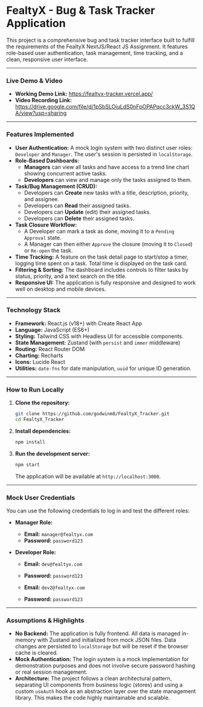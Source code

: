 # FealtyX - Bug & Task Tracker Application

This project is a comprehensive bug and task tracker interface built to fulfill the requirements of the FealtyX NextJS/React JS Assignment. It features role-based user authentication, task management, time tracking, and a clean, responsive user interface.

---

### **Live Demo & Video**

- **Working Demo Link:** https://fealtyx-tracker.vercel.app/
- **Video Recording Link:** https://drive.google.com/file/d/1pSbSLOiuLdS0nFpOPAPqcc3ckW_3S1QA/view?usp=sharing

---

### **Features Implemented**

- **User Authentication:** A mock login system with two distinct user roles: `Developer` and `Manager`. The user's session is persisted in `localStorage`.
- **Role-Based Dashboards:**
  - **Managers** can view all tasks and have access to a trend line chart showing concurrent active tasks.
  - **Developers** can view and manage only the tasks assigned to them.
- **Task/Bug Management (CRUD):**
  - Developers can **Create** new tasks with a title, description, priority, and assignee.
  - Developers can **Read** their assigned tasks.
  - Developers can **Update** (edit) their assigned tasks.
  - Developers can **Delete** their assigned tasks.
- **Task Closure Workflow:**
  - A Developer can mark a task as done, moving it to a `Pending Approval` state.
  - A Manager can then either `Approve` the closure (moving it to `Closed`) or `Re-open` the task.
- **Time Tracking:** A feature on the task detail page to start/stop a timer, logging time spent on a task. Total time is displayed on the task card.
- **Filtering & Sorting:** The dashboard includes controls to filter tasks by status, priority, and a text search on the title.
- **Responsive UI:** The application is fully responsive and designed to work well on desktop and mobile devices.

---

### **Technology Stack**

- **Framework:** React.js (v18+) with Create React App
- **Language:** JavaScript (ES6+)
- **Styling:** Tailwind CSS with Headless UI for accessible components.
- **State Management:** Zustand (with `persist` and `immer` middleware)
- **Routing:** React Router DOM
- **Charting:** Recharts
- **Icons:** Lucide React
- **Utilities:** `date-fns` for date manipulation, `uuid` for unique ID generation.

---

### **How to Run Locally**

1.  **Clone the repository:**
    ```bash
    git clone https://github.com/godwinm8/FealtyX_Tracker.git
    cd FealtyX_Tracker
    ```
2.  **Install dependencies:**
    ```bash
    npm install
    ```
3.  **Run the development server:**
    ```bash
    npm start
    ```
    The application will be available at `http://localhost:3000`.

---

### **Mock User Credentials**

You can use the following credentials to log in and test the different roles:

- **Manager Role:**

  - **Email:** `manager@fealtyx.com`
  - **Password:** `password123`

- **Developer Role:**

  - **Email:** `dev@fealtyx.com`
  - **Password:** `password123`

  - **Email:** `dev2@fealtyx.com`
  - **Password:** `password123`

---

### **Assumptions & Highlights**

- **No Backend:** The application is fully frontend. All data is managed in-memory with Zustand and initialized from mock JSON files. Data changes are persisted to `localStorage` but will be reset if the browser cache is cleared.
- **Mock Authentication:** The login system is a mock implementation for demonstration purposes and does not involve secure password hashing or real session management.
- **Architecture:** The project follows a clean architectural pattern, separating UI components from business logic (stores) and using a custom `useAuth` hook as an abstraction layer over the state management library. This makes the code highly maintainable and scalable.
